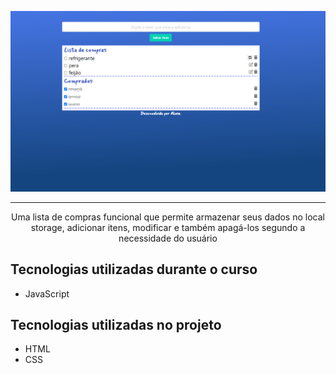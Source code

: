 <p align="center"> <img src="https://github.com/Feehh32/Lista-de-compras/blob/main/img-projeto.png" alt="Projeto lista de compras"> </p>

<hr>

<p align="center">Uma lista de compras funcional que permite armazenar seus dados no local storage, adicionar itens, 
modificar e também apagá-los segundo a necessidade do usuário</p>

## Tecnologias utilizadas durante o curso
* JavaScript

## Tecnologias utilizadas no projeto
* HTML
* CSS
